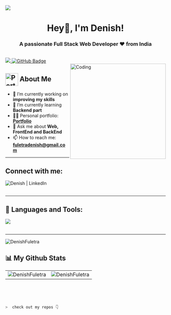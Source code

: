 <img src="https://camo.githubusercontent.com/48ec00ed4c84e771db4a1db90b56352923a8d644452a32b434d68e97006c9337/68747470733a2f2f63686b736b696c6c732e636f6d2f77702d636f6e74656e742f75706c6f6164732f323032302f30342f504e432d416e696d617465642d42616e6e6572732e676966">

<h1 align="center">Hey👋, I'm Denish!</h1>
<h3 align="center">A passionate Full Stack Web Developer ❤ from India</h3>

<br>

<a href="https://github.com/DenishFuletra/github-profile-views-counter">
    <img src="https://komarev.com/ghpvc/?username=DenishFuletra">
</a>
<a href="https://github.com/DenishFuletra?tab=followers"><img src="https://img.shields.io/github/followers/DenishFuletra?label=Followers&style=social" alt="GitHub Badge"></a>

<br>

<img align="right" alt="Coding" width="300" src="https://miro.medium.com/max/1360/0*7Q3yvSIv_t0ioJ-Z.gif">

## <img src="https://i.postimg.cc/Wbq9jQMN/profile-logo.png" alt="Portfolio" width="40" height="40" align="center"/> About Me

- 🔭 I’m currently working on **improving my skills**
- 🌱 I’m currently learning **Backend part**
- 👨‍💻 Personal portfolio: **<a href="https://denish-fuletra-portfolio.netlify.app/" target="_blank">Portfolio</a>**
- 💬 Ask me about **Web, FrontEnd and BackEnd**
- 📫 How to reach me: **fuletradenish@gmail.com**
<!-- - ⚡ Fun fact **I am half finished** -->

---

## Connect with me:

<!-- <a href="https://twitter.com/karanchandekar1" target="_blank"><img align="left" alt="Karan | Twitter" src="https://skillicons.dev/icons?i=twitter" /></a> -->
<a href="https://www.linkedin.com/in/denishfuletra" target="_blank"><img align="left" alt="Denish | LinkedIn" src="https://skillicons.dev/icons?i=linkedin" /></a>

<!-- <a href="https://www.instagram.com/karan.21.10/" target="_blank"><img align="left" alt="Karan | Instagram" src="https://skillicons.dev/icons?i=instagram" /></a> -->

<br />
<br />

---

## 🚀 Languages and Tools:

<img align="left" src="https://skillicons.dev/icons?i=html,css,js,java,react,bootstrap,nodejs,express,git,github,vscode" />

<br />
<br />

---

<p><img src="https://github-readme-streak-stats.herokuapp.com/?user=DenishFuletra&theme=radical&hide_border=true" alt="DenishFuletra" /></p>

## 📊 My Github Stats

<table>
  <tr>
    <td><img src="https://github-readme-stats.vercel.app/api?username=DenishFuletra&show_icons=true&locale=en&theme=radical&hide_border=true" alt="DenishFuletra" /></td>
    <td><img src="https://github-readme-stats.vercel.app/api/top-langs?username=DenishFuletra&show_icons=true&locale=en&layout=compact&theme=radical&hide_border=true" alt="DenishFuletra" /></td
  </tr>
</table>

<br>

<!-- <b>Note:</b> Top languages is only a metric of the languages my public code consists of and doesn't reflect experience or skill level. -->

<br/>
<br/>
  
```zsh
>  check out my repos 👇
```
